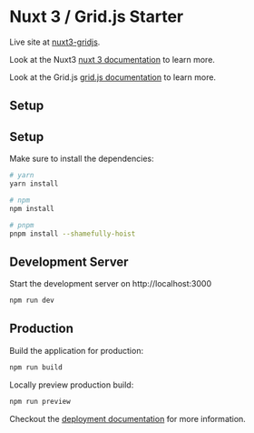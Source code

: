# Nuxt 3 / Grid.js Starter

Live site at [nuxt3-gridjs](https://nuxt3-gridjs.netlify.app/).

Look at the Nuxt3 [nuxt 3 documentation](https://v3.nuxtjs.org) to learn more.

Look at the Grid.js [grid.js documentation](https://gridjs.io/docs/index) to learn more.

## Setup
## Setup
Make sure to install the dependencies:

```bash
# yarn
yarn install

# npm
npm install

# pnpm
pnpm install --shamefully-hoist
```

## Development Server

Start the development server on http://localhost:3000

```bash
npm run dev
```

## Production

Build the application for production:

```bash
npm run build
```

Locally preview production build:

```bash
npm run preview
```

Checkout the [deployment documentation](https://v3.nuxtjs.org/docs/deployment) for more information.
